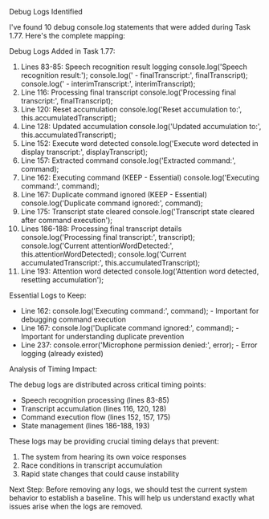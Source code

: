  Debug Logs Identified

  I've found 10 debug console.log statements that were added during Task 1.77. Here's the complete mapping:

  Debug Logs Added in Task 1.77:

  1. Lines 83-85: Speech recognition result logging
  console.log('Speech recognition result:');
  console.log('  - finalTranscript:', finalTranscript);
  console.log('  - interimTranscript:', interimTranscript);
  2. Line 116: Processing final transcript
  console.log('Processing final transcript:', finalTranscript);
  3. Line 120: Reset accumulation
  console.log('Reset accumulation to:', this.accumulatedTranscript);
  4. Line 128: Updated accumulation
  console.log('Updated accumulation to:', this.accumulatedTranscript);
  5. Line 152: Execute word detected
  console.log('Execute word detected in display transcript:', displayTranscript);
  6. Line 157: Extracted command
  console.log('Extracted command:', command);
  7. Line 162: Executing command (KEEP - Essential)
  console.log('Executing command:', command);
  8. Line 167: Duplicate command ignored (KEEP - Essential)
  console.log('Duplicate command ignored:', command);
  9. Line 175: Transcript state cleared
  console.log('Transcript state cleared after command execution');
  10. Lines 186-188: Processing final transcript details
  console.log('Processing final transcript:', transcript);
  console.log('Current attentionWordDetected:', this.attentionWordDetected);
  console.log('Current accumulatedTranscript:', this.accumulatedTranscript);
  11. Line 193: Attention word detected
  console.log('Attention word detected, resetting accumulation');

  Essential Logs to Keep:

  - Line 162: console.log('Executing command:', command); - Important for debugging command execution
  - Line 167: console.log('Duplicate command ignored:', command); - Important for understanding duplicate prevention
  - Line 237: console.error('Microphone permission denied:', error); - Error logging (already existed)

  Analysis of Timing Impact:

  The debug logs are distributed across critical timing points:
  - Speech recognition processing (lines 83-85)
  - Transcript accumulation (lines 116, 120, 128)
  - Command execution flow (lines 152, 157, 175)
  - State management (lines 186-188, 193)

  These logs may be providing crucial timing delays that prevent:
  1. The system from hearing its own voice responses
  2. Race conditions in transcript accumulation
  3. Rapid state changes that could cause instability

  Next Step: Before removing any logs, we should test the current system behavior to establish a baseline. This will help us understand exactly what issues arise when
   the logs are removed.